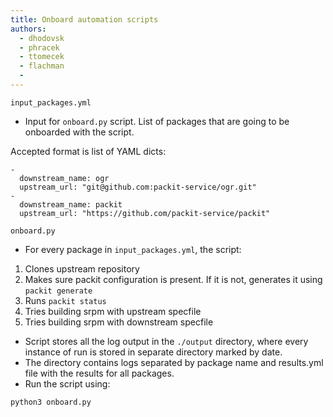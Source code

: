 ```yaml
---
title: Onboard automation scripts
authors:
  - dhodovsk
  - phracek
  - ttomecek
  - flachman
  -
---
```


`input_packages.yml`

- Input for `onboard.py` script. List of packages that are going to be onboarded with the script.

Accepted format is list of YAML dicts:

```
-
  downstream_name: ogr
  upstream_url: "git@github.com:packit-service/ogr.git"
-
  downstream_name: packit
  upstream_url: "https://github.com/packit-service/packit"
```

`onboard.py`

- For every package in `input_packages.yml`, the script:

1.  Clones upstream repository
2.  Makes sure packit configuration is present. If it is not,
    generates it using `packit generate`
3.  Runs `packit status`
4.  Tries building srpm with upstream specfile
5.  Tries building srpm with downstream specfile

- Script stores all the log output in the `./output` directory, where every instance
  of run is stored in separate directory marked by date.
- The directory contains logs separated by package name and results.yml file with the results for all packages.
- Run the script using:

```
python3 onboard.py
```

